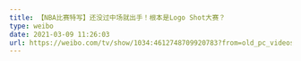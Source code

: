 ```yaml
---
title: 【NBA比赛特写】还没过中场就出手！根本是Logo Shot大赛？
type: weibo
date: 2021-03-09 11:26:03
url: https://weibo.com/tv/show/1034:4612748709920783?from=old_pc_videoshow
---
```


<!-- more -->